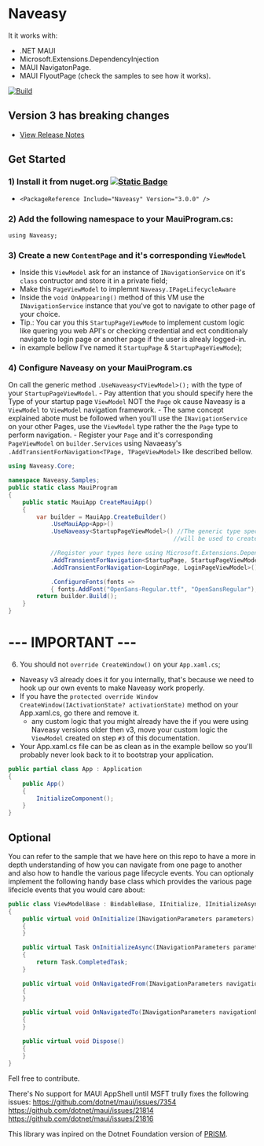 # Naveasy
It it works with:
- .NET MAUI
- Microsoft.Extensions.DependencyInjection
- MAUI NavigatonPage.
- MAUI FlyoutPage (check the samples to see how it works).

[![Build](https://github.com/naveasy/Naveasy/actions/workflows/CI.yml/badge.svg)](https://github.com/naveasy/Naveasy/actions/workflows/CI.yml)

## Version 3 has breaking changes
- [View Release Notes](./ReleaseNotes.md)

## Get Started

### 1) Install it from nuget.org [![Static Badge](https://img.shields.io/badge/Naveasy-%20nuget.org-%20%23097ABB?link=https%3A%2F%2Fwww.nuget.org%2Fpackages%2FNaveasy)](https://www.nuget.org/packages/Naveasy)
- `<PackageReference Include="Naveasy" Version="3.0.0" />`


### 2) Add the following namespace to your MauiProgram.cs:  
```using Naveasy;```

### 3) Create a new `ContentPage` and it's corresponding `ViewModel`
   - Inside this `ViewModel` ask for an instance of `INavigationService` on it's `class` contructor and store it in a private field;
   - Make this `PageViewModel` to implemnt `Naveasy.IPageLifecycleAware`
   - Inside the `void OnAppearing()` method of this VM use the `INavigationService` instance that you've got to navigate to other page of your choice.
   - Tip.: You car you this `StartupPageViewMode` to implement custom logic like quering you web API's or checking credential and ect conditionaly navigate to login page or another page if the user is alrealy logged-in.
   - in example bellow I've named it `StartupPage` & `StartupPageViewMode`);

### 4) Configure Naveasy on your MauiProgram.cs
On call the generic method `.UseNaveasy<TViewModel>();` with the type of your `StartupPageViewModel`.
    - Pay attention that you should specify here the Type of your startup page `ViewModel` NOT the `Page` ok cause Naveasy is a `ViewModel` to `ViewModel` navigation framework.
    - The same concept explained abote must be followed when you'll use the `INavigationService` on your other Pages, use the `ViewModel` type rather the the `Page` type to perform navigation. 
    - Register your `Page` and it's corresponding `PageViewModel` on `builder.Services` using Navaeasy's `.AddTransientForNavigation<TPage, TPageViewModel>` like described bellow.
```csharp
using Naveasy.Core;

namespace Naveasy.Samples;
public static class MauiProgram
{
    public static MauiApp CreateMauiApp()
    {
        var builder = MauiApp.CreateBuilder()
            .UseMauiApp<App>()
            .UseNaveasy<StartupPageViewModel>() //The generic type specified in builder.UseNaveasy<T>()
                                               //will be used to create a new window and navigate to it StartupPageViewModel

            //Register your types here using Microsoft.Extensions.DependecyInjection's container
            .AddTransientForNavigation<StartupPage, StartupPageViewModel>()
            .AddTransientForNavigation<LoginPage, LoginPageViewModel>();

            .ConfigureFonts(fonts =>
            { fonts.AddFont("OpenSans-Regular.ttf", "OpenSansRegular"); });
        return builder.Build();
    }
}
```

# --- IMPORTANT ---
6) You should not `override CreateWindow()` on your `App.xaml.cs`;
    
- Naveasy v3 already does it for you internally, that's because we need to hook up our own events to make Naveasy work properly.
- If you have the `protected override Window CreateWindow(IActivationState? activationState)` method on your App.xaml.cs, go there and remove it.
    - any custom logic that you might already have the if you were using Naveasy versions older then v3, move your custom logic the `ViewModel` created on step `#3` of this documentation.
- Your App.xaml.cs file can be as clean as in the example bellow so you'll probably never look back to it to bootstrap your application.

```csharp
public partial class App : Application
{
    public App()
    {
        InitializeComponent();
    }
}
```

## Optional
You can refer to the sample that we have here on this repo to have a more in depth understanding of how you can navigate from one page to another and also how to handle the various page lifecycle events.
You can optionaly implement the following handy base class which provides the various page lifecicle events that you would care about:

```csharp
public class ViewModelBase : BindableBase, IInitialize, IInitializeAsync, INavigatedAware, IDisposable
{
    public virtual void OnInitialize(INavigationParameters parameters)
    {
    }

    public virtual Task OnInitializeAsync(INavigationParameters parameters)
    {
        return Task.CompletedTask;
    }

    public virtual void OnNavigatedFrom(INavigationParameters navigationParameters)
    {
    }

    public virtual void OnNavigatedTo(INavigationParameters navigationParameters)
    {
    }

    public virtual void Dispose()
    {
    }
}
```

Fell free to contribute.

There's No support for MAUI AppShell until MSFT trully fixes the following issues:
https://github.com/dotnet/maui/issues/7354
https://github.com/dotnet/maui/issues/21814
https://github.com/dotnet/maui/issues/21816

This library was inpired on the Dotnet Foundation version of [PRISM](https://github.com/PrismLibrary/Prism/releases/tag/DNF).
